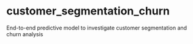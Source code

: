 # customer_segmentation_churn
End-to-end predictive model to investigate customer segmentation and churn analysis
